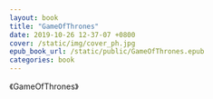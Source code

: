 ```yaml
---
layout: book
title: "GameOfThrones"
date: 2019-10-26 12-37-07 +0800
cover: /static/img/cover_ph.jpg
epub_book_url: /static/public/GameOfThrones.epub
categories: book
---
```


《GameOfThrones》